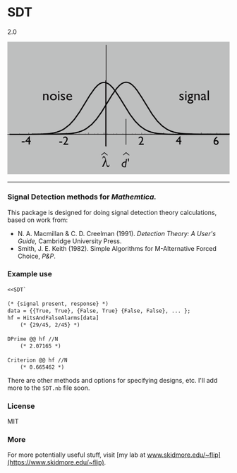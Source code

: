 # SDT

2.0

![](logo.png)

---

### Signal Detection methods for _Mathemtica._

This package is designed for doing signal detection theory calculations, based on work from:

* N. A. Macmillan & C. D. Creelman (1991). _Detection Theory: A User's Guide,_ Cambridge University Press.
* Smith, J. E. Keith (1982). Simple Algorithms for M-Alternative Forced Choice, _P&P_.


    

### Example use
```
<<SDT`

(* {signal present, response} *)
data = {{True, True}, {False, True} {False, False}, ... };
hf = HitsAndFalseAlarms[data]
    (* {29/45, 2/45} *)

DPrime @@ hf //N
    (* 2.07165 *)

Criterion @@ hf //N
    (* 0.665462 *)
```

There are other methods and options for specifying designs, etc. I'll add more to the `SDT.nb` file soon.

### License
MIT

### More
For more potentially useful stuff, visit [my lab at www.skidmore.edu/~flip](https://www.skidmore.edu/~flip).
